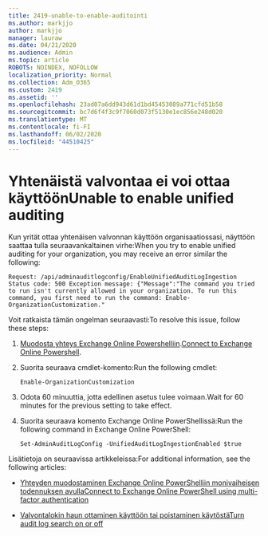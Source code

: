 ```yaml
---
title: 2419-unable-to-enable-auditointi
ms.author: markjjo
author: markjjo
manager: lauraw
ms.date: 04/21/2020
ms.audience: Admin
ms.topic: article
ROBOTS: NOINDEX, NOFOLLOW
localization_priority: Normal
ms.collection: Adm_O365
ms.custom: 2419
ms.assetid: ''
ms.openlocfilehash: 23ad07a6dd943d61d1bd45453089a771cfd51b58
ms.sourcegitcommit: bc7d6f4f3c9f7060d073f5130e1ec856e248d020
ms.translationtype: MT
ms.contentlocale: fi-FI
ms.lasthandoff: 06/02/2020
ms.locfileid: "44510425"
---
```

# <a name="unable-to-enable-unified-auditing"></a><span data-ttu-id="4366f-102">Yhtenäistä valvontaa ei voi ottaa käyttöön</span><span class="sxs-lookup"><span data-stu-id="4366f-102">Unable to enable unified auditing</span></span>

<span data-ttu-id="4366f-103">Kun yrität ottaa yhtenäisen valvonnan käyttöön organisaatiossasi, näyttöön saattaa tulla seuraavankaltainen virhe:</span><span class="sxs-lookup"><span data-stu-id="4366f-103">When you try to enable unified auditing for your organization, you may receive an error similar the following:</span></span>

```
Request: /api/adminauditlogconfig/EnableUnifiedAuditLogIngestion Status code: 500 Exception message: {"Message":"The command you tried to run isn't currently allowed in your organization. To run this command, you first need to run the command: Enable-OrganizationCustomization."
```

<span data-ttu-id="4366f-104">Voit ratkaista tämän ongelman seuraavasti:</span><span class="sxs-lookup"><span data-stu-id="4366f-104">To resolve this issue, follow these steps:</span></span>

1. <span data-ttu-id="4366f-105">[Muodosta yhteys Exchange Online Powershelliin](https://docs.microsoft.com/powershell/exchange/exchange-online/connect-to-exchange-online-powershell/connect-to-exchange-online-powershell).</span><span class="sxs-lookup"><span data-stu-id="4366f-105">[Connect to Exchange Online Powershell](https://docs.microsoft.com/powershell/exchange/exchange-online/connect-to-exchange-online-powershell/connect-to-exchange-online-powershell).</span></span>

2. <span data-ttu-id="4366f-106">Suorita seuraava cmdlet-komento:</span><span class="sxs-lookup"><span data-stu-id="4366f-106">Run the following cmdlet:</span></span>

   ```
   Enable-OrganizationCustomization
   ```

3. <span data-ttu-id="4366f-107">Odota 60 minuuttia, jotta edellinen asetus tulee voimaan.</span><span class="sxs-lookup"><span data-stu-id="4366f-107">Wait for 60 minutes for the previous setting to take effect.</span></span>

4. <span data-ttu-id="4366f-108">Suorita seuraava komento Exchange Online PowerShellissä:</span><span class="sxs-lookup"><span data-stu-id="4366f-108">Run the following command in Exchange Online PowerShell:</span></span>

   ```
   Set-AdminAuditLogConfig -UnifiedAuditLogIngestionEnabled $true
   ```

<span data-ttu-id="4366f-109">Lisätietoja on seuraavissa artikkeleissa:</span><span class="sxs-lookup"><span data-stu-id="4366f-109">For additional information, see the following articles:</span></span>

- [<span data-ttu-id="4366f-110">Yhteyden muodostaminen Exchange Online PowerShelliin monivaiheisen todennuksen avulla</span><span class="sxs-lookup"><span data-stu-id="4366f-110">Connect to Exchange Online PowerShell using multi-factor authentication</span></span>](https://docs.microsoft.com/powershell/exchange/exchange-online/connect-to-exchange-online-powershell/mfa-connect-to-exchange-online-powershell)

-  [<span data-ttu-id="4366f-111">Valvontalokin haun ottaminen käyttöön tai poistaminen käytöstä</span><span class="sxs-lookup"><span data-stu-id="4366f-111">Turn audit log search on or off</span></span>](https://docs.microsoft.com/microsoft-365/compliance/turn-audit-log-search-on-or-off)
